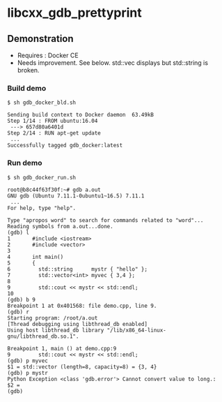 # libcxx_gdb_prettyprint

## Demonstration

   - Requires : Docker CE
   - Needs improvement.  See below. std::vec displays but std::string is broken.
   
### Build demo

```
$ sh gdb_docker_bld.sh

Sending build context to Docker daemon  63.49kB
Step 1/14 : FROM ubuntu:16.04
 ---> 657d80a6401d
Step 2/14 : RUN apt-get update
 ...
Successfully tagged gdb_docker:latest

```

### Run demo

```
$ sh gdb_docker_run.sh

root@b8c44f63f30f:~# gdb a.out
GNU gdb (Ubuntu 7.11.1-0ubuntu1~16.5) 7.11.1
 ...
For help, type "help".

Type "apropos word" to search for commands related to "word"...
Reading symbols from a.out...done.
(gdb) l
1       #include <iostream>
2       #include <vector>
3
4       int main()
5       {
6         std::string      mystr { "hello" };
7         std::vector<int> myvec { 3,4 };
8
9         std::cout << mystr << std::endl;
10
(gdb) b 9
Breakpoint 1 at 0x401568: file demo.cpp, line 9.
(gdb) r
Starting program: /root/a.out
[Thread debugging using libthread_db enabled]
Using host libthread_db library "/lib/x86_64-linux-gnu/libthread_db.so.1".

Breakpoint 1, main () at demo.cpp:9
9         std::cout << mystr << std::endl;
(gdb) p myvec
$1 = std::vector (length=8, capacity=8) = {3, 4}
(gdb) p mystr
Python Exception <class 'gdb.error'> Cannot convert value to long.:
$2 =
(gdb)
```
